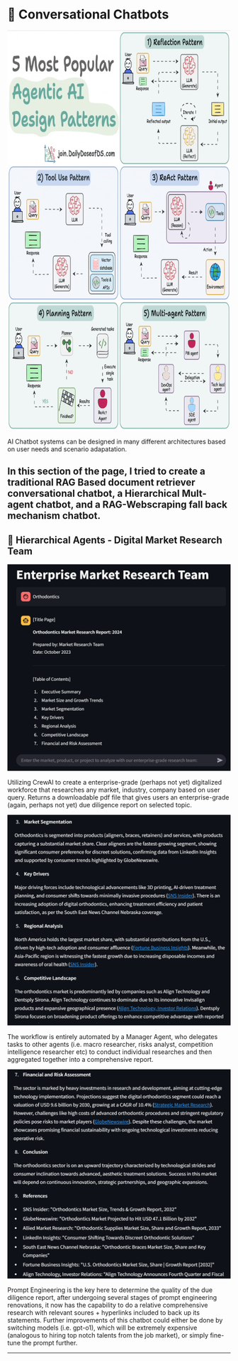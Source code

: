 # 🤖 **Conversational Chatbots**

<img src="../Data_file/AI_design_patterns.gif" alt="Alt Text" width="800" height="900" />


AI Chatbot systems can be designed in many different architectures based on user needs and scenario adapatation.

In this section of the page, I tried to create a traditional RAG Based document retriever conversational chatbot, a Hierarchical Mult-agent chatbot, and a RAG-Webscraping fall back mechanism chatbot.
---

## 🚀 **Hierarchical Agents - Digital Market Research Team**  
![LC_Gif](../Data_file/MarketResearch-1.png) 

Utilizing CrewAI to create a enterprise-grade (perhaps not yet) digitalized workforce that researches any market, industry, company based on user query.
Returns a downloadable pdf file that gives users an enterprise-grade (again, perhaps not yet) due diligence report on selected topic.

![LC_Gif](../Data_file/MarketResearch-2.png)

The workflow is entirely automated by a Manager Agent, who delegates tasks to other agents (i.e. macro researcher, risks analyst, competition intelligence researcher etc) to conduct individual researches and then aggregated together into a comprehensive report.

![LC_Gif](../Data_file/MarketResearch-3.png)

Prompt Engineering is the key here to determine the quality of the due diligence report, after undergoing several stages of prompt engineering renovations, it now has the capability to do a relative comprehensive research with relevant soures + hyperlinks included to back up its statements.
Further improvements of this chatbot could either be done by switching models (i.e. gpt-o1), which will be extremely expensive (analogous to hiring top notch talents from the job market), or simply fine-tune the prompt further.

---


